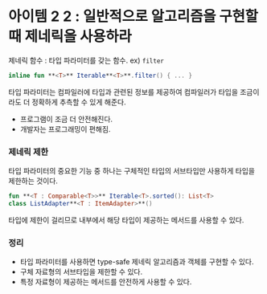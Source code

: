 # 아이템 2 2 : 일반적으로 알고리즘을 구현할 때 제네릭을 사용하라

제네릭 함수 : 타입 파라미터를 갖는 함수. ex) `filter` 

```kotlin
inline fun **<T>** Iterable**<T>**.filter() { ... }
```

타입 파라미터는 컴파일러에 타입과 관련된 정보를 제공하여 컴파일러가 타입을 조금이라도 더 정확하게 추측할 수 있게 해준다.

- 프로그램이 조금 더 안전해진다.
- 개발자는 프로그래밍이 편해짐.

### 제네릭 제한

타입 파라미터의 중요한 기능 중 하나는 구체적인 타입의 서브타입만 사용하게 타입을 제한하는 것이다.

```kotlin
fun **<T : Comparable<T>>** Iterable<T>.sorted(): List<T>
class ListAdapter**<T : ItemAdapter>**()
```

타입에 제한이 걸리므로 내부에서 해당 타입이 제공하는 메서드를 사용할 수 있다.

### 정리

- 타입 파라미터를 사용하면 type-safe 제네릭 알고리즘과 객체를 구현할 수 있다.
- 구체 자료형의 서브타입을 제한할 수 있다.
- 특정 자료형이 제공하는 메서드를 안전하게 사용할 수 있다.
